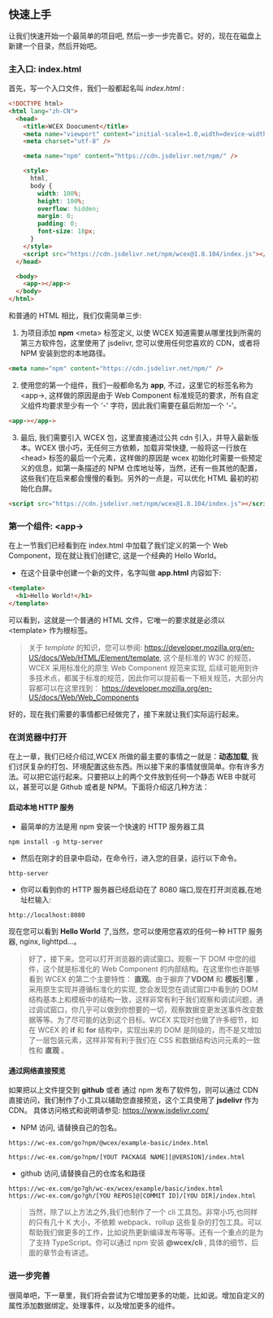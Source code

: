 <!--DESC: {"icon":"sports_score"} -->

## 快速上手

让我们快速开始一个最简单的项目吧, 然后一步一步完善它。好的，现在在磁盘上新建一个目录，然后开始吧。

### 主入口: index.html

首先，写一个入口文件，我们一般都起名叫 _index.html_ :

```html
<!DOCTYPE html>
<html lang="zh-CN">
  <head>
    <title>WCEX Doocument</title>
    <meta name="viewport" content="initial-scale=1.0,width=device-width" />
    <meta charset="utf-8" />

    <meta name="npm" content="https://cdn.jsdelivr.net/npm/" />

    <style>
      html,
      body {
        width: 100%;
        height: 100%;
        overflow: hidden;
        margin: 0;
        padding: 0;
        font-size: 18px;
      }
    </style>
    <script src="https://cdn.jsdelivr.net/npm/wcex@1.8.104/index.js"></script>
  </head>

  <body>
    <app-></app->
  </body>
</html>
```

和普通的 HTML 相比，我们仅需简单三步:

1. 为项目添加 **npm** \<meta\> 标签定义, 以使 WCEX 知道需要从哪里找到所需的第三方软件包，这里使用了 jsdelivr, 您可以使用任何您喜欢的 CDN，或者将 NPM 安装到您的本地路径。

```html
<meta name="npm" content="https://cdn.jsdelivr.net/npm/" />
```

2. 使用您的第一个组件，我们一般都命名为 **app**, 不过，这里它的标签名称为 \<app-\>, 这样做的原因是由于 Web Component 标准规范的要求，所有自定义组件均要求至少有一个 '-' 字符，因此我们需要在最后附加一个 '-'。

```html
<app-></app->
```

3. 最后, 我们需要引入 WCEX 包，这里直接通过公共 cdn 引入，并导入最新版本。WCEX 很小巧，无任何三方依赖，加载非常快捷, 一般将这一行放在 \<head\> 标签的最后一个元素，这样做的原因是 wcex 初始化时需要一些预定义的信息，如第一条描述的 NPM 仓库地址等，当然，还有一些其他的配置，这些我们在后来都会慢慢的看到。另外的一点是，可以优化 HTML 最初的初始化白屏。

```html
<script src="https://cdn.jsdelivr.net/npm/wcex@1.8.104/index.js"></script>
```

### 第一个组件: **\<app-\>**

在上一节我们已经看到在 index.html 中加载了我们定义的第一个 Web Component，现在就让我们创建它, 这是一个经典的 Hello World。

- 在这个目录中创建一个新的文件，名字叫做 **app.html** 内容如下:

```html
<template>
  <h1>Hello World!</h1>
</template>
```

可以看到，这就是一个普通的 HTML 文件，它唯一的要求就是必须以 \<template\> 作为根标签。

> 关于 _template_ 的知识，您可以参阅: https://developer.mozilla.org/en-US/docs/Web/HTML/Element/template, 这个是标准的 W3C 的规范，WCEX 采用标准化的原生 Web Component 规范来实现, 后续可能用到许多技术点，都属于标准的规范，因此你可以提前看一下相关规范，大部分内容都可以在这里找到： https://developer.mozilla.org/en-US/docs/Web/Web_Components

好的，现在我们需要的事情都已经做完了，接下来就让我们实际运行起来。

### 在浏览器中打开

在上一章，我们已经介绍过,WCEX 所做的最主要的事情之一就是：**动态加载**, 我们讨厌复杂的打包、环境配置这些东西。所以接下来的事情就很简单。你有许多方法。可以把它运行起来。只要把以上的两个文件放到任何一个静态 WEB 中就可以，甚至可以是 Github 或者是 NPM。下面将介绍这几种方法：

#### 启动本地 HTTP 服务

- 最简单的方法是用 npm 安装一个快速的 HTTP 服务器工具

```shell
npm install -g http-server
```

- 然后在刚才的目录中启动，在命令行，进入您的目录，运行以下命令。

```shell
http-server
```

- 你可以看到你的 HTTP 服务器已经启动在了 8080 端口,现在打开浏览器,在地址栏输入:

```
http://localhost:8080
```

现在您可以看到 **Hello World** 了,当然，您可以使用您喜欢的任何一种 HTTP 服务器, nginx, lighttpd...。

> 好了，接下来。您可以打开浏览器的调试窗口。观察一下 DOM 中您的组件，这个就是标准化的 Web Component 的内部结构。在这里你也许能够看到 WCEX 的第二个主要特性： **直观**。由于摒弃了**VDOM** 和 **模板引擎** ，采用原生实现并遵循标准化的实现, 您会发现您在调试窗口中看到的 DOM 结构基本上和模板中的结构一致，这样非常有利于我们观察和调试问题，通过调试窗口，你几乎可以做到你想要的一切，观察数据变更发送事件改变数据等等。为了尽可能的达到这个目标。WCEX 实现时也做了许多细节，如在 WCEX 的 **if** 和 **for** 结构中，实现出来的 DOM 是同级的，而不是又增加了一层包装元素，这样非常有利于我们在 CSS 和数据结构访问元素的一致性和 **直观** 。

#### 通过网络直接预览

如果把以上文件提交到 **github** 或者 通过 npm 发布了软件包，则可以通过 CDN 直接访问，我们制作了小工具以辅助您直接预览，这个工具使用了 **jsdelivr** 作为 CDN。
具体访问格式和说明请参见: https://www.jsdelivr.com/

- NPM 访问, 请替换自己的包名。

```
https://wc-ex.com/go?npm/@wcex/example-basic/index.html

https://wc-ex.com/go?npm/[YOUT PACKAGE NAME][@VERSION]/index.html

```

- github 访问,请替换自己的仓库名和路径

```
https://wc-ex.com/go?gh/wc-ex/wcex/example/basic/index.html
https://wc-ex.com/go?gh/[YOU REPOS]@[COMMIT ID]/[YOU DIR]/index.html
```

> 当然，除了以上方法之外,我们也制作了一个 cli 工具包。非常小巧,也同样的只有几十 K 大小，不依赖 webpack、rollup 这些复杂的打包工具。可以帮助我们做更多的工作，比如说热更新编译发布等等。还有一个重点的是为了支持 TypeScript。你可以通过 npm 安装 **@wcex/cli** , 具体的细节，后面的章节会有讲述。

### 进一步完善

很简单吧，下一章里，我们将会尝试为它增加更多的功能，比如说。增加自定义的属性添加数据绑定。处理事件，以及增加更多的组件。
